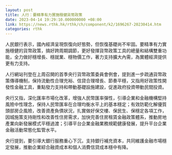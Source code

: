 ```yaml
---
layout: post
title: 人行：要精準有力實施穩健貨幣政策
date: 2023-04-14 19:29:10.000000000 +08:00
link: https://news.rthk.hk/rthk/ch/component/k2/1696267-20230414.htm
categories: rthk
---
```


人民銀行表示，國內經濟呈現恢復向好態勢，但恢復基礎尚不牢固。要精準有力實施穩健的貨幣政策，搞好跨周期調節，更好發揮貨幣政策工具的總量和結構雙重功能，全力做好穩增長、穩就業、穩物價工作，著力支持擴大內需，為實體經濟提供更有力支持。

人行網站刊登在上周召開的首季央行貨幣政策委員會例會，提到進一步疏通貨幣政策傳導機制，保持流動性合理充裕、信貸合理增長、節奏平穩，又指用好政策性開發性金融工具，重點發力支持和帶動基礎設施建設，促進政府投資帶動民間投資。

央行又指，深化匯率市場化改革，增強人民幣匯率彈性，引導企業和金融機構堅持風險中性理念，保持人民幣匯率在合理均衡水平上的基本穩定；有效防範化解優質頭部房企風險，改善資產負債狀況，扎實做好保交樓、保民生、保穩定各項工作，因城施策支持剛性和改善性住房需求，加快完善住房租賃金融政策體系，推動房地產業向新發展模式平穩過渡；引導平台企業金融業務規範健康發展，提升平台企業金融活動常態化監管水平。

央行提到，要引導大銀行服務重心下沉，支持銀行補充資本，共同維護金融市場穩定發展，推動企業綜合融資成本和個人消費信貸成本穩中有降。
